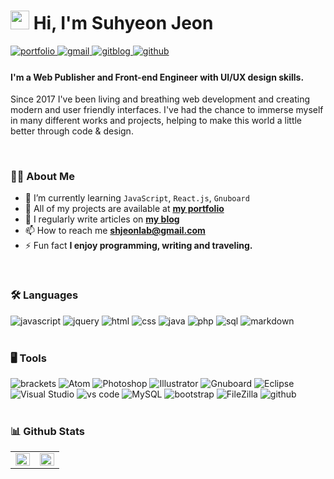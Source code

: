 # <img src="https://raw.githubusercontent.com/MartinHeinz/MartinHeinz/master/wave.gif" width="30px"> Hi, I'm Suhyeon Jeon
<div align="left">
<a href="http://suhyeoon.github.io" target="_blank">
<img src=https://img.shields.io/badge/my%20Portfolio-3b5998.svg?&style=for-the-badge&logo=moleculer&logoColor=white alt=portfolio style="margin-bottom: 5px;" />
</a>
<a href="mailto:shjeonlab@gmail.com" target="_blank">
<img src=https://img.shields.io/badge/-Gmail-d14836.svg?&style=for-the-badge&logo=Gmail&logoColor=white alt=gmail style="margin-bottom: 5px;" />
</a>
<a href="http://suhyeoon.github.io" target="_blank">
<img src=https://img.shields.io/badge/GitBlog-%231E77B5.svg?&style=for-the-badge&logo=github&logoColor=white alt=gitblog style="margin-bottom: 5px;" />
</a>
<a href="https://github.com/suhyeoon" target="_blank">
<img src=https://img.shields.io/badge/github-%2324292e.svg?&style=for-the-badge&logo=github&logoColor=white alt=github style="margin-bottom: 5px;" />
</a>
</div>

#### I'm a Web Publisher and Front-end Engineer with UI/UX design skills.
Since 2017 I've been living and breathing web development and creating modern and user friendly interfaces. I've had the chance to immerse myself in many different works and projects, helping to make this world a little better through code & design.

<br/>

### 🙋‍♀️ About Me

-  🌱 I’m currently learning `JavaScript`, `React.js`, `Gnuboard`
-  💼 All of my projects are available at **[my portfolio](http://suhyeoon.github.io)**
-  📝 I regularly write articles on **[my blog](http://suhyeoon.github.io)**
-  📫 How to reach me **shjeonlab@gmail.com**
-  ⚡ Fun fact **I enjoy programming, writing and traveling.**

<br/>  

### 🛠 Languages
<div align="left">
<img src="https://img.shields.io/badge/JavaScript-F7DF1E?style=for-the-badge&logo=javascript&logoColor=black" alt="javascript" />
<img src="https://img.shields.io/badge/jQuery-0769AD?style=for-the-badge&logo=jquery&logoColor=white" alt="jquery" />
<img src="https://img.shields.io/badge/HTML5-E34F26?style=for-the-badge&logo=html5&logoColor=white" alt="html" />
<img src="https://img.shields.io/badge/css3-1572B6?style=for-the-badge&logo=css3&logoColor=white" alt="css" />
<img src="https://img.shields.io/badge/java-007396?style=for-the-badge&logo=java&logoColor=white" alt="java" />
<img src="https://img.shields.io/badge/php-777BB4?style=for-the-badge&logo=php&logoColor=white" alt="php" />
<img src="https://img.shields.io/badge/SQL-407AFC?style=for-the-badge&logo=icloud&logoColor=white" alt="sql" />
<img src="https://img.shields.io/badge/Markdown-000000?style=for-the-badge&logo=markdown&logoColor=white" alt="markdown" />
</div>

<br/>

### 🖥 Tools
<div align="left">
<img src="https://img.shields.io/badge/brackets-336791?style=for-the-badge&logo=RTLZWEI&logoColor=white" alt="brackets" />
<img src="https://img.shields.io/badge/Atom-66595C?style=for-the-badge&logo=Atom&logoColor=white" alt="Atom" />
<img src="https://img.shields.io/badge/Photoshop-31A8FF?style=for-the-badge&logo=Adobe Photoshop&logoColor=white" alt="Photoshop" />
<img src="https://img.shields.io/badge/Illustrator-FF9A00?style=for-the-badge&logo=Adobe Illustrator&logoColor=white" alt="Illustrator" />
<img src="https://img.shields.io/badge/Gnuboard-00A672?style=for-the-badge&logo=Gitee&logoColor=white" alt="Gnuboard" />
<img src="https://img.shields.io/badge/Eclipse-2C2255?style=for-the-badge&logo=Eclipse IDE&logoColor=white" alt="Eclipse" />
<img src="https://img.shields.io/badge/Visual Studio-5C2D91?style=for-the-badge&logo=Visual Studio&logoColor=white" alt="Visual Studio" />
<img src="https://img.shields.io/badge/vs%20code-007ACC?style=for-the-badge&logo=visual%20studio%20code&logoColor=white" alt="vs code" />
<img src="https://img.shields.io/badge/MySQL-4479A1?style=for-the-badge&logo=MySQL&logoColor=white" alt="MySQL" />
<img src="https://img.shields.io/badge/bootstrap-7952B3?style=for-the-badge&logo=bootstrap&logoColor=white" alt="bootstrap" />
<img src="https://img.shields.io/badge/FileZilla-BF0000?style=for-the-badge&logo=FileZilla&logoColor=white" alt="FileZilla" />
<img src="https://img.shields.io/badge/GitHub-100000?style=for-the-badge&logo=github&logoColor=white" alt="github" />
</div>

<br/>

### 📊 Github Stats  
<table align="center"><tr><td valign="top" width="50%">
<img src="https://github-readme-stats.vercel.app/api?username=suhyeoon&show_icons=true&count_private=true&hide_border=true&bg_color=" align="left" style="width: 100%" />
</td><td valign="top" width="50%">
<img src="https://github-readme-stats.vercel.app/api/top-langs/?username=suhyeoon&hide_border=true&layout=compact" align="left" style="width: 100%" />
</td></tr></table>  

<br/>  
